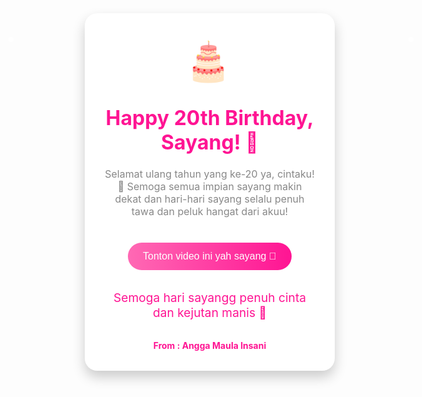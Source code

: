 <!DOCTYPE html>
<html lang="en">
<head>
  <meta charset="UTF-8" />
  <meta name="viewport" content="width=device-width, initial-scale=1.0" />
  <title>Angga Maula Insani</title>
  <link href="https://fonts.googleapis.com/css2?family=Quicksand:wght@500;700&display=swap" rel="stylesheet">
  <style>
    *, *::before, *::after {
      box-sizing: border-box;
    }

    body {
      margin: 0;
      padding: 1rem;
      background: #ffc0cb;
      font-family: 'Quicksand', sans-serif;
      display: flex;
      justify-content: center;
      align-items: center;
      min-height: 100vh;
      overflow-x: hidden;
    }

    .card {
      background: white;
      padding: 2rem;
      border-radius: 20px;
      box-shadow: 0 10px 20px rgba(0,0,0,0.2);
      text-align: center;
      width: 100%;
      max-width: 400px;
    }

    .image-row {
      display: flex;
      justify-content: center;
      align-items: center;
      gap: 1rem;
      margin-bottom: 1rem;
    }

    .cake-image {
      width: 100px;
      height: auto;
    }

    h1 {
      color: #ff1493;
      font-size: 2rem;
      margin-top: 0.5rem;
    }

    p {
      color: #888;
      font-size: 1rem;
    }

    .btn {
      background: linear-gradient(to right, #ff69b4, #ff1493);
      color: white;
      padding: 0.8rem 1.5rem;
      border: none;
      border-radius: 50px;
      margin-top: 1.5rem;
      font-size: 1rem;
      cursor: pointer;
      transition: transform 0.2s;
    }

    .btn:hover {
      transform: scale(1.05);
    }

    .balloons, .fireworks, .confetti {
      position: absolute;
      width: 100%;
      left: 0;
      display: flex;
      justify-content: space-around;
      pointer-events: none;
    }

    .balloons {
      top: -30px;
      animation: float 3s infinite ease-in-out;
    }

    .fireworks {
      bottom: -30px;
      animation: burst 2s infinite;
    }

    .confetti {
      top: 0;
      animation: fall 5s infinite linear;
    }

    .balloon, .firework, .confetto {
      width: 20px;
      height: 30px;
      background: #ff69b4;
      border-radius: 50%;
    }

    .firework {
      width: 10px;
      height: 10px;
    }

    .confetto {
      width: 8px;
      height: 8px;
      background: #fff;
    }

    @keyframes float {
      0% { transform: translateY(0); }
      50% { transform: translateY(-10px); }
      100% { transform: translateY(0); }
    }

    @keyframes burst {
      0% { transform: scale(1); opacity: 1; }
      100% { transform: scale(1.5); opacity: 0; }
    }

    @keyframes fall {
      0% { transform: translateY(-100px); }
      100% { transform: translateY(500px); }
    }

    .animated-text {
      margin-top: 2rem;
      font-size: 1.2rem;
      color: #ff1493;
      animation: fadein 3s ease-in-out infinite;
    }

    @keyframes fadein {
      0% { opacity: 0; }
      50% { opacity: 1; }
      100% { opacity: 0; }
    }

    .video-popup {
      display: none;
      position: fixed;
      top: 0;
      left: 0;
      width: 100%;
      height: 100%;
      background-color: rgba(0, 0, 0, 0.7);
      justify-content: center;
      align-items: center;
      z-index: 1000;
    }

    .video-popup video {
      max-width: 90%;
      max-height: 80%;
      border-radius: 20px;
    }

    .video-popup.show {
      display: flex;
    }
  </style>
</head>
<body onload="bgMusic.play()">
  <div class="card">
    <div class="balloons">
      <div class="balloon"></div>
      <div class="balloon"></div>
      <div class="balloon"></div>
    </div>
    <div class="fireworks">
      <div class="firework" style="background:#ff1493"></div>
      <div class="firework" style="background:#ffa07a"></div>
    </div>
    <div class="confetti">
      <div class="confetto"></div>
      <div class="confetto"></div>
      <div class="confetto"></div>
    </div>
    <div class="image-row">
      <img src="birthday_cake.png.png" alt="Birthday Cake" class="cake-image" />
    </div>
    <h1>Happy 20th Birthday, Sayang! 🎉</h1>
    <p>Selamat ulang tahun yang ke-20 ya, cintaku! 🥰 Semoga semua impian sayang makin dekat dan hari-hari sayang selalu penuh tawa dan peluk hangat dari akuu!</p>
    <button class="btn" onclick="showVideo()">Tonton video ini yah sayang 🎥</button>
    <div class="animated-text">Semoga hari sayangg penuh cinta dan kejutan manis 💖</div>
    <div style="margin-top: 2rem; font-weight: bold; color: #ff1493;">From : Angga Maula Insani</div>
  </div>

  <div class="video-popup" id="videoPopup" onclick="hideVideo()">
    <video id="birthdayVideo" controls>
      <source src="lv_0_20250419212416.mp4" type="video/mp4">
      Your browser does not support the video tag.
    </video>
  </div>

  <audio id="openSound" src="https://cdn.pixabay.com/audio/2022/03/15/audio_958e53b6b1.mp3"></audio>
  <audio id="bgMusic" src="(Synthesia) Romantic Happy Birthday (arr. Miranda Wong)  Piano Cover by Seander Alfonsus.mp3" loop></audio>

  <script>
    const bgMusic = document.getElementById('bgMusic');
    const birthdayVideo = document.getElementById('birthdayVideo');

    function showVideo() {
      document.getElementById('videoPopup').classList.add('show');
      document.getElementById('openSound').play();
      bgMusic.pause();
    }

    function hideVideo() {
      const popup = document.getElementById('videoPopup');
      popup.classList.remove('show');
      birthdayVideo.pause();
      bgMusic.play();
    }
  </script>
</body>
</html>
